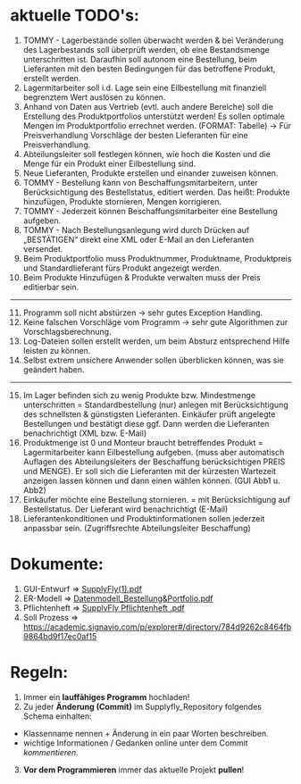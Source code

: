 # aktuelle TODO's:
1. TOMMY - Lagerbestände sollen überwacht werden & bei Veränderung des Lagerbestands soll überprüft werden, ob eine Bestandsmenge unterschritten ist. Daraufhin soll autonom eine Bestellung, beim Lieferanten mit den besten Bedingungen für das betroffene Produkt, erstellt werden.
2. Lagermitarbeiter soll i.d. Lage sein eine Eilbestellung mit finanziell begrenztem Wert auslösen zu können.
3. Anhand von Daten aus Vertrieb (evtl. auch andere Bereiche) soll die Erstellung des Produktportfolios unterstützt werden! Es sollen optimale Mengen im Produktportfolio errechnet werden. (FORMAT: Tabelle) -> Für Preisverhandlung Vorschläge der besten Lieferanten für eine Preisverhandlung.
4. Abteilungsleiter soll festlegen können, wie hoch die Kosten und die Menge für ein Produkt einer Eilbestellung sind.
5. Neue Lieferanten, Produkte erstellen und einander zuweisen können.
6. TOMMY - Bestellung kann von Beschaffungsmitarbeitern, unter Berücksichtigung des Bestellstatus, editiert werden. Das heißt: Produkte hinzufügen, Produkte stornieren, Mengen korrigieren.
7. TOMMY - Jederzeit können Beschaffungsmitarbeiter eine Bestellung aufgeben.
8. TOMMY - Nach Bestellungsanlegung wird durch Drücken auf „BESTÄTIGEN“ direkt eine XML oder E-Mail an den Lieferanten versendet.
9. Beim Produktportfolio muss Produktnummer, Produktname, Produktpreis und Standardlieferant fürs Produkt angezeigt werden.
10. Beim Produkte Hinzufügen & Produkte verwalten muss der Preis editierbar sein.
-----------------------------
11. Programm soll nicht abstürzen -> sehr gutes Exception Handling.
12. Keine falschen Vorschläge vom Programm -> sehr gute Algorithmen zur Vorschlagsberechnung.
13. Log-Dateien sollen erstellt werden, um beim Absturz entsprechend Hilfe leisten zu können. 
14. Selbst extrem unsichere Anwender sollen überblicken können, was sie geändert haben.
-----------------------------
15. Im Lager befinden sich zu wenig Produkte bzw. Mindestmenge unterschritten = Standardbestellung (nur) anlegen mit Berücksichtigung des schnellsten & günstigsten Lieferanten. Einkäufer prüft angelegte Bestellungen und bestätigt diese ggf. Dann werden die Lieferanten benachrichtigt (XML bzw. E-Mail)
16. Produktmenge ist 0 und Monteur braucht betreffendes Produkt = Lagermitarbeiter kann Eilbestellung aufgeben. (muss aber automatisch Auflagen des Abteilungsleiters der Beschaffung berücksichtigen PREIS und MENGE). Er soll sich die Lieferanten mit der kürzesten Wartezeit anzeigen lassen können und dann einen wählen können. (GUI Abb1 u. Abb2)
17. Einkäufer möchte eine Bestellung stornieren. = mit Berücksichtigung auf Bestellstatus. Der Lieferant wird benachrichtigt (E-Mail)
18. Lieferantenkonditionen und Produktinformationen sollen jederzeit anpassbar sein. (Zugriffsrechte Abteilungsleiter Beschaffung)

# Dokumente:
1. GUI-Entwurf => [SupplyFly(1).pdf](https://github.com/T-Syllow/Supplyfly_Repository/files/8663549/SupplyFly.1.pdf)
2. ER-Modell => [Datenmodell_Bestellung&Portfolio.pdf](https://github.com/T-Syllow/Supplyfly_Repository/files/8663577/Datenmodell_Bestellung.Portfolio.pdf)
3. Pflichtenheft => [SupplyFly Pflichtenheft .pdf](https://github.com/T-Syllow/Supplyfly_Repository/files/8663583/SupplyFly.Pflichtenheft.pdf)
4. Soll Prozess => https://academic.signavio.com/p/explorer#/directory/784d9262c8464fb9864bd9f17ec0af15

# Regeln:
1. Immer ein **lauffähiges Programm** hochladen! 
2. Zu jeder **Änderung (Commit)** im Supplyfly_Repository folgendes Schema einhalten:
  - Klassenname nennen + Änderung in ein paar Worten beschreiben.
  - wichtige Informationen / Gedanken online unter dem Commit _kommentieren_.
3. **Vor dem Programmieren** immer das aktuelle Projekt **pullen**!

